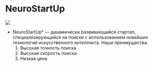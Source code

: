   # NeuroStartUp
![](https://netology-code.github.io/git-homeworks/introduction/assets/logo.png)
 * NeuroStartUp* — динамически развивающийся стартап, специализирующийся на поиске с использованием новейших технологий искусственного интеллекта.
  Наши преимущества:
   1. Высокая точность поиска
   2. Высокая скорость поиска
   3. Низкая цена